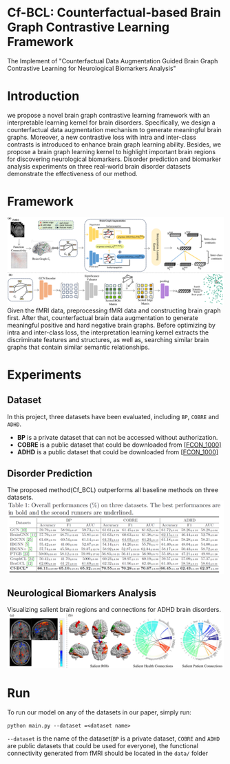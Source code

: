 # Cf-BCL: Counterfactual-based Brain Graph Contrastive Learning Framework
The Implement of "Counterfactual Data Augmentation Guided Brain Graph Contrastive Learning for Neurological Biomarkers Analysis"

# Introduction
 we propose a novel brain graph contrastive learning framework with an interpretable learning kernel for brain disorders. Specifically, we design a counterfactual data augmentation mechanism to generate meaningful brain graphs. Moreover, a new contrastive loss with intra and inter-class contrasts is introduced to enhance brain graph learning ability. Besides, we propose a brain graph learning kernel to highlight important brain regions for discovering neurological biomarkers. Disorder prediction and biomarker analysis experiments on three real-world brain disorder datasets demonstrate the effectiveness of our method.

 # Framework
![BraGCL-Framework](Readme_IMG/framework.png)
Given the fMRI data, preprocessing fMRI data and constructing brain graph first. After that, counterfactual brain data augmentation to generate meaningful positive and hard negative brain graphs. Before optimizing by intra and inter-class loss, the interpretation learning kernel extracts the discriminate features and structures, as well as, searching similar brain graphs that contain similar semantic relationships. 

# Experiments
## Dataset
In this project, three datasets have been evaluated, including `BP`, `COBRE` and `ADHD`.
- **BP** is a private dataset that can not be accessed without authorization.
- **COBRE** is a public dataset that could be downloaded from <a href="https://fcon_1000.projects.nitrc.org/indi/retro/cobre.html">[FCON_1000]</a>
- **ADHD** is a public dataset that could be downloaded from <a href="https://fcon_1000.projects.nitrc.org/indi/adhd200/">[FCON_1000]</a>

## Disorder Prediction
The proposed method(Cf_BCL) outperforms all baseline methods on three datasets.
![Cf-BCL-Performance](Readme_IMG/performance.png)

## Neurological Biomarkers Analysis
Visualizing salient brain regions and connections for ADHD brain disorders.
![Cf-BCL-Analysis](Readme_IMG/analysis.png)

# Run
To run our model on any of the datasets in our paper, simply run:
```
python main.py --dataset =<dataset name>
```
`--dataset` is the name of the dataset(`BP` is a private dataset, `COBRE` and `ADHD` are public datasets that could be used for everyone), the functional connectivity generated from fMRI should be located in the `data/` folder
